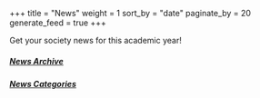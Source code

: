 +++
title = "News"
weight = 1
sort_by = "date"
paginate_by = 20
generate_feed = true
+++

Get your society news for this academic year!

##### [<i class="bi bi-archive-fill"></i> News Archive](@/news/archive/_index.md)
##### [<i class="bi bi-bookmark-fill"></i> News Categories](/categories)